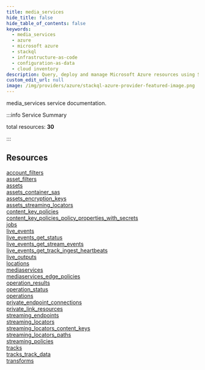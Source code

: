```yaml
---
title: media_services
hide_title: false
hide_table_of_contents: false
keywords:
  - media_services
  - azure
  - microsoft azure
  - stackql
  - infrastructure-as-code
  - configuration-as-data
  - cloud inventory
description: Query, deploy and manage Microsoft Azure resources using SQL
custom_edit_url: null
image: /img/providers/azure/stackql-azure-provider-featured-image.png
---
```


media_services service documentation.

:::info Service Summary

<div class="row">
<div class="providerDocColumn">
<span>total resources:&nbsp;<b>30</b></span><br />
</div>
</div>

:::

## Resources
<div class="row">
<div class="providerDocColumn">
<a href="/providers/azure/media_services/account_filters/">account_filters</a><br />
<a href="/providers/azure/media_services/asset_filters/">asset_filters</a><br />
<a href="/providers/azure/media_services/assets/">assets</a><br />
<a href="/providers/azure/media_services/assets_container_sas/">assets_container_sas</a><br />
<a href="/providers/azure/media_services/assets_encryption_keys/">assets_encryption_keys</a><br />
<a href="/providers/azure/media_services/assets_streaming_locators/">assets_streaming_locators</a><br />
<a href="/providers/azure/media_services/content_key_policies/">content_key_policies</a><br />
<a href="/providers/azure/media_services/content_key_policies_policy_properties_with_secrets/">content_key_policies_policy_properties_with_secrets</a><br />
<a href="/providers/azure/media_services/jobs/">jobs</a><br />
<a href="/providers/azure/media_services/live_events/">live_events</a><br />
<a href="/providers/azure/media_services/live_events_get_status/">live_events_get_status</a><br />
<a href="/providers/azure/media_services/live_events_get_stream_events/">live_events_get_stream_events</a><br />
<a href="/providers/azure/media_services/live_events_get_track_ingest_heartbeats/">live_events_get_track_ingest_heartbeats</a><br />
<a href="/providers/azure/media_services/live_outputs/">live_outputs</a><br />
<a href="/providers/azure/media_services/locations/">locations</a>
</div>
<div class="providerDocColumn">
<a href="/providers/azure/media_services/mediaservices/">mediaservices</a><br />
<a href="/providers/azure/media_services/mediaservices_edge_policies/">mediaservices_edge_policies</a><br />
<a href="/providers/azure/media_services/operation_results/">operation_results</a><br />
<a href="/providers/azure/media_services/operation_status/">operation_status</a><br />
<a href="/providers/azure/media_services/operations/">operations</a><br />
<a href="/providers/azure/media_services/private_endpoint_connections/">private_endpoint_connections</a><br />
<a href="/providers/azure/media_services/private_link_resources/">private_link_resources</a><br />
<a href="/providers/azure/media_services/streaming_endpoints/">streaming_endpoints</a><br />
<a href="/providers/azure/media_services/streaming_locators/">streaming_locators</a><br />
<a href="/providers/azure/media_services/streaming_locators_content_keys/">streaming_locators_content_keys</a><br />
<a href="/providers/azure/media_services/streaming_locators_paths/">streaming_locators_paths</a><br />
<a href="/providers/azure/media_services/streaming_policies/">streaming_policies</a><br />
<a href="/providers/azure/media_services/tracks/">tracks</a><br />
<a href="/providers/azure/media_services/tracks_track_data/">tracks_track_data</a><br />
<a href="/providers/azure/media_services/transforms/">transforms</a>
</div>
</div>
